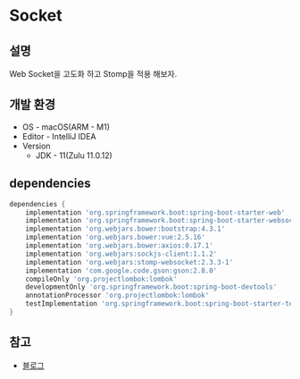 # Socket

## 설명

Web Socket을 고도화 하고 Stomp을 적용 해보자.

## 개발 환경

- OS - macOS(ARM - M1)
- Editor - IntelliJ IDEA
- Version
    - JDK - 11(Zulu 11.0.12)

## dependencies

```gradle
dependencies {
    implementation 'org.springframework.boot:spring-boot-starter-web'
    implementation 'org.springframework.boot:spring-boot-starter-websocket'
    implementation 'org.webjars.bower:bootstrap:4.3.1'
    implementation 'org.webjars.bower:vue:2.5.16'
    implementation 'org.webjars.bower:axios:0.17.1'
    implementation 'org.webjars:sockjs-client:1.1.2'
    implementation 'org.webjars:stomp-websocket:2.3.3-1'
    implementation 'com.google.code.gson:gson:2.8.0'
    compileOnly 'org.projectlombok:lombok'
    developmentOnly 'org.springframework.boot:spring-boot-devtools'
    annotationProcessor 'org.projectlombok:lombok'
    testImplementation 'org.springframework.boot:spring-boot-starter-test'
}
```

## 참고

* [블로그](https://daddyprogrammer.org/post/4691/spring-websocket-chatting-server-stomp-server/)
